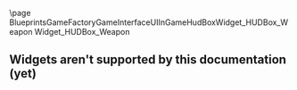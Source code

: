 \page BlueprintsGameFactoryGameInterfaceUIInGameHudBoxWidget_HUDBox_Weapon Widget_HUDBox_Weapon
## Widgets aren't supported by this documentation (yet)
